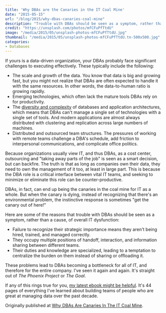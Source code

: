 ```yaml
---
title: 'Why DBAs are the Canaries in the IT Coal Mine'
date: "2015-05-15"
url: "/blog/2015/why-dbas-canaries-coal-mine"
description: "Trouble with DBAs should be seen as a symptom, rather than a cause, of overall IT dysfunction."
credit: "https://unsplash.com/photos/mfCFuPfTtdU"
image: "/media/2015/05/unsplash-photos-mfCFuPfTtdU.jpg"
thumbnail: "/media/2015/05/unsplash-photos-mfCFuPfTtdU.tn-500x500.jpg"
categories:
- Databases
---
```

If yours is a data-driven organization, your DBAs probably face significant challenges to executing effectively. These typically include the following:
<!--more-->

* The scale and growth of the data. You know that data is big and growing fast, but you might not realize that DBAs are often expected to handle it with the same resources. In other words, the data-to-human ratio is growing rapidly.
* Emerging technologies, which often lack the mature tools DBAs rely on for productivity.
* The [diversity and complexity](https://vividcortex.com/blog/2015/01/23/polyglot-persistence-distributed-database-new-reality/) of databases and application architectures, which means that DBAs can't manage a single set of technologies with a single set of tools. And modern applications are almost always distributed with clustering and replication across large numbers of machines.
* Distributed and outsourced team structures. The pressures of working with remote teams challenge a DBA's schedule, add friction to interpersonal communications, and complicate office politics.

Because organizations usually view IT, and thus DBAs, as a cost center, outsourcing and "taking away parts of the job" is seen as a smart decision, but can backfire. The truth is that as long as companies own their data, they need to own the management of it too, at least in large part. This is because the DBA role is a critical interface between vital IT teams, and seeking to minimize or eliminate this role can be counter-productive.

DBAs, in fact, can end up being the canaries in the coal mine for IT as a whole. But when the canary is dying, instead of recognizing that there's an environmental problem, the instinctive response is sometimes "get the canary out of here!"

Here are some of the reasons that trouble with DBAs should be seen as a symptom, rather than a cause, of overall IT dysfunction:

* Failure to recognize their strategic importance means they aren't being hired, trained, and managed correctly.
* They occupy multiple positions of handoff, interaction, and information sharing between different teams.
* Their duties and knowledge are specialized, leading to a temptation to centralize the burden on them instead of sharing or offloading it.

These problems lead to DBAs becoming a bottleneck for all of IT, and therefore for the entire company. I've seen it again and again. It's straight out of *The Phoenix Project* or *The Goal*.

If any of this rings true for you, [my latest ebook might be helpful](https://vividcortex.com/resources/building-scalable-dba-team/). It's 44 pages of everything I've learned about building teams of people who are great at managing data over the past decade.

Originally published at [Why DBAs Are Canaries In The IT Coal Mine](https://www.linkedin.com/pulse/why-dbas-canaries-coal-mine-baron-schwartz).
